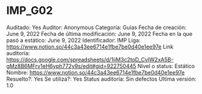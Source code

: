 # IMP_G02

Auditado: Yes
Auditor: Anonymous
Categoría: Guías
Fecha de creación: June 9, 2022
Fecha de última modificación: June 9, 2022
Fecha en la que pasó a estático: June 9, 2022
Identificador: IMP
Liga: https://www.notion.so/44c3a43ee6714e1fbe7be0d40e1ee97e
Link auditoría: https://docs.google.com/spreadsheets/d/1ijM3c2toD_CvIW2xA5B-gMz8B6MFrv1eH6yph772y9s/edit#gid=922750445
Nivel o status: Estático
Nombre: https://www.notion.so/44c3a43ee6714e1fbe7be0d40e1ee97e 
Resuelto?: Yes
Se utiliza?: Yes
Status auditoría: Sin defectos
Última versión: 1.0